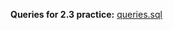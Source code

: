 **Queries for 2.3 practice:**
<a href ='https://github.com/arahmaninov/datalearn/blob/main/DE-101/Module2/dlmodule2_queries.sql'>queries.sql</a>
